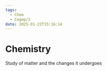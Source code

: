 ```yaml
---
tags:
  - Chem
  - Cegep/2
date: 2025-01-22T15:16:14
---
```


# Chemistry

Study of matter and the changes it undergoes
